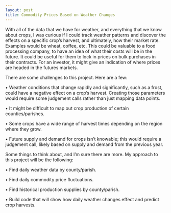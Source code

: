 ```yaml
---
layout: post
title: Commodity Prices Based on Weather Changes
---
```


With all of the data that we have for weather, and everything that we know about crops, I was curious if I could track weather patterns and discover the effects on a specific crop’s harvest, and ultimately, how their market rate. Examples would be wheat, coffee, etc. This could be valuable to a food processing company, to have an idea of what their costs will be in the future. It could be useful for them to lock in prices on bulk purchases in their contracts. For an investor, it might give an indication of where prices are headed in the futures markets.

There are some challenges to this project. Here are a few:

• Weather conditions that change rapidly and significantly, such as a frost, could have a negative effect on a crop’s harvest. Creating those parameters would require some judgement calls rather than just mapping data points.

• It might be difficult to map out crop production of certain counties/parishes.

• Some crops have a wide range of harvest times depending on the region where they grow.

• Future supply and demand for crops isn’t knowable; this would require a judgement call, likely based on supply and demand from the previous year.

Some things to think about, and I’m sure there are more. My approach to this project will be the following:

• Find daily weather data by county/parish.

• Find daily commodity price fluctuations.

• Find historical production supplies by county/parish.

• Build code that will show how daily weather changes effect and predict crop harvests.
